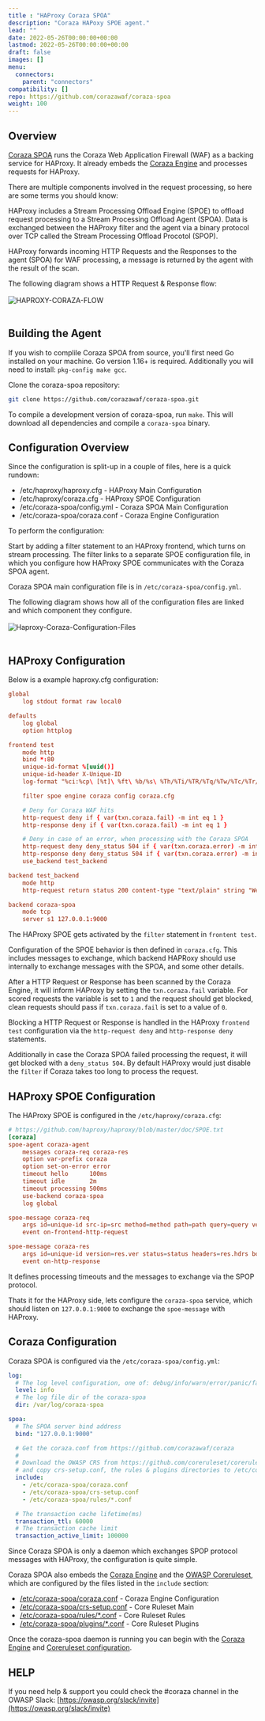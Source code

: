 ```yaml
---
title : "HAProxy Coraza SPOA"
description: "Coraza HAPoxy SPOE agent."
lead: ""
date: 2022-05-26T00:00:00+00:00
lastmod: 2022-05-26T00:00:00+00:00
draft: false
images: []
menu:
  connectors:
    parent: "connectors"
compatibility: []
repo: https://github.com/corazawaf/coraza-spoa
weight: 100
---
```


## Overview

[Coraza SPOA](https://github.com/corazawaf/coraza-spoa) runs the Coraza Web
Application Firewall (WAF) as a backing service for HAProxy. It already embeds
the [Coraza Engine](https://github.com/corazawaf/coraza) and processes requests
for HAProxy.

There are multiple components involved in the request processing, so here are
some terms you should know:

HAProxy includes a Stream Processing Offload Engine (SPOE) to offload request
processing to a Stream Processing Offload Agent (SPOA). Data is exchanged
between the HAProxy filter and the agent via a binary protocol over TCP called
the Stream Processing Offload Procotol (SPOP).

HAProxy forwards incoming HTTP Requests and the Responses to the agent (SPOA)
for WAF processing, a message is returned by the agent with the result of the
scan.

The following diagram shows a HTTP Request & Response flow:
<br/>
<br/>
![HAPROXY-CORAZA-FLOW](/images/connectors/coraza_spoa_flow.jpg)
<br/>
<br/>

## Building the Agent

If you wish to complile Coraza SPOA from source, you'll first need Go installed
on your machine. Go version 1.16+ is required. Additionally you will need to
install: `pkg-config make gcc`.

Clone the coraza-spoa repository:

```sh
git clone https://github.com/corazawaf/coraza-spoa.git
```

To compile a development version of coraza-spoa, run `make`. This will download
all dependencies and compile a `coraza-spoa` binary.

## Configuration Overview

Since the configuration is split-up in a couple of files, here is a quick rundown:

- /etc/haproxy/haproxy.cfg - HAProxy Main Configuration
- /etc/haproxy/coraza.cfg  - HAProxy SPOE Configuration
- /etc/coraza-spoa/config.yml - Coraza SPOA Main Configuration
- /etc/coraza-spoa/coraza.conf - Coraza Engine Configuration

To perform the configuration:

Start by adding a filter statement to an HAProxy frontend, which turns on
stream processing. The filter links to a separate SPOE configuration file, in
which you configure how HAProxy SPOE communicates with the Coraza SPOA
agent.

Coraza SPOA main configuration file is in `/etc/coraza-spoa/config.yml`.

The following diagram shows how all of the configuration files are linked and
which component they configure.
<br/>
<br/>
![Haproxy-Coraza-Configuration-Files](/images/connectors/coraza_spoa_config.jpg)
<br/>
<br/>

## HAProxy Configuration

Below is a example haproxy.cfg configuration:

```conf
global
    log stdout format raw local0

defaults
    log global
    option httplog

frontend test
    mode http
    bind *:80
    unique-id-format %[uuid()]
    unique-id-header X-Unique-ID
    log-format "%ci:%cp\ [%t]\ %ft\ %b/%s\ %Th/%Ti/%TR/%Tq/%Tw/%Tc/%Tr/%Tt\ %ST\ %B\ %CC\ %CS\ %tsc\ %ac/%fc/%bc/%sc/%rc\ %sq/%bq\ %hr\ %hs\ %{+Q}r\ %ID\ spoa-error:\ %[var(txn.coraza.error)]\ waf-hit:\ %[var(txn.coraza.fail)]"

    filter spoe engine coraza config coraza.cfg

    # Deny for Coraza WAF hits
    http-request deny if { var(txn.coraza.fail) -m int eq 1 }
    http-response deny if { var(txn.coraza.fail) -m int eq 1 }

    # Deny in case of an error, when processing with the Coraza SPOA
    http-request deny deny_status 504 if { var(txn.coraza.error) -m int gt 0 }
    http-response deny deny_status 504 if { var(txn.coraza.error) -m int gt 0 }
    use_backend test_backend

backend test_backend
    mode http
    http-request return status 200 content-type "text/plain" string "Welcome!\n"

backend coraza-spoa
    mode tcp
    server s1 127.0.0.1:9000
```

The HAProxy SPOE gets activated by the `filter` statement in `frontent test`.

Configuration of the SPOE behavior is then defined in `coraza.cfg`. This
includes messages to exchange, which backend HAPRoxy should use internally to
exchange messages with the SPOA, and some other details.

After a HTTP Request or Response has been scanned by the Coraza Engine, it will
inform HAProxy by setting the `txn.coraza.fail` variable. For scored requests
the variable is set to `1` and the request should get blocked, clean requests
should pass if `txn.coraza.fail` is set to a value of `0`.

Blocking a HTTP Request or Response is handled in the HAProxy `frontend test`
configuration via the `http-request deny` and `http-response deny`
statements.

Additionally in case the Coraza SPOA failed processing the request, it will get
blocked with a `deny_status 504`. By default HAProxy would just disable the
`filter` if Coraza takes too long to process the request.

## HAProxy SPOE Configuration

The HAProxy SPOE is configured in the `/etc/haproxy/coraza.cfg`:

```conf
# https://github.com/haproxy/haproxy/blob/master/doc/SPOE.txt
[coraza]
spoe-agent coraza-agent
    messages coraza-req coraza-res
    option var-prefix coraza
    option set-on-error error
    timeout hello      100ms
    timeout idle       2m
    timeout processing 500ms
    use-backend coraza-spoa
    log global

spoe-message coraza-req
    args id=unique-id src-ip=src method=method path=path query=query version=req.ver headers=req.hdrs body=req.body
    event on-frontend-http-request

spoe-message coraza-res
    args id=unique-id version=res.ver status=status headers=res.hdrs body=res.body
    event on-http-response
```

It defines processing timeouts and the messages to exchange via the SPOP protocol.

Thats it for the HAProxy side, lets configure the `coraza-spoa` service, which
should listen on `127.0.0.1:9000` to exchange the `spoe-message` with HAProxy.

## Coraza Configuration

Coraza SPOA is configured via the `/etc/coraza-spoa/config.yml`:

```yaml
log:
  # The log level configuration, one of: debug/info/warn/error/panic/fatal
  level: info
  # The log file dir of the coraza-spoa
  dir: /var/log/coraza-spoa

spoa:
  # The SPOA server bind address
  bind: "127.0.0.1:9000"

  # Get the coraza.conf from https://github.com/corazawaf/coraza
  #
  # Download the OWASP CRS from https://github.com/coreruleset/coreruleset/releases
  # and copy crs-setup.conf, the rules & plugins directories to /etc/coraza-spoa
  include:
    - /etc/coraza-spoa/coraza.conf
    - /etc/coraza-spoa/crs-setup.conf
    - /etc/coraza-spoa/rules/*.conf

  # The transaction cache lifetime(ms)
  transaction_ttl: 60000
  # The transaction cache limit
  transaction_active_limit: 100000
```

Since Coraza SPOA is only a daemon which exchanges SPOP protocol messages with
HAProxy, the configuration is quite simple.

Coraza SPOA also embeds the [Coraza Engine](https://github.com/corazawaf/coraza) and the
[OWASP Coreruleset](https://coreruleset.org), which are configured by the files
listed in the `include` section:

- [/etc/coraza-spoa/coraza.conf](https://github.com/corazawaf/coraza/blob/v2/master/coraza.conf-recommended) - Coraza Engine Configuration
- [/etc/coraza-spoa/crs-setup.conf](https://github.com/coreruleset/coreruleset/blob/v4.0/dev/crs-setup.conf.example) - Core Ruleset Main
- [/etc/coraza-spoa/rules/*.conf](https://github.com/coreruleset/coreruleset/tree/v4.0/dev/rules) - Core Ruleset Rules
- [/etc/coraza-spoa/plugins/*.conf](https://github.com/coreruleset/coreruleset/tree/v4.0/dev/plugins) - Core Ruleset Plugins

Once the coraza-spoa daemon is running you can begin with the
[Coraza Engine](http://localhost:1313/docs/seclang/directives/) and
[Coreruleset configuration](https://coreruleset.org/docs/).

## HELP

If you need help & support you could check the #coraza channel in the OWASP Slack: [https://owasp.org/slack/invite](https://owasp.org/slack/invite)

